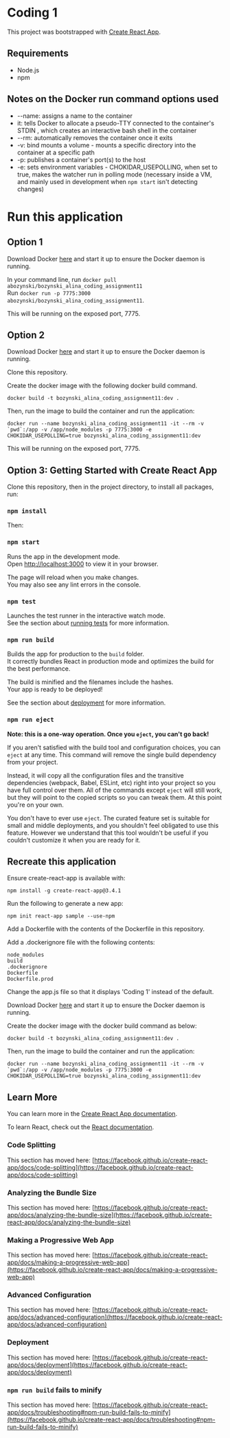 # Coding 1
This project was bootstrapped with [Create React App](https://github.com/facebook/create-react-app).

## Requirements
* Node.js
* npm

## Notes on the Docker run command options used
* --name: assigns a name to the container
* it: tells Docker to allocate a pseudo-TTY connected to the container's STDIN , which creates an interactive bash shell in the container
* --rm: automatically removes the container once it exits
* -v: bind mounts a volume - mounts a specific directory into the container at a specific path
* -p: publishes a container's port(s) to the host
* -e: sets environment variables - CHOKIDAR_USEPOLLING, when set to true, makes the watcher run in polling mode (necessary inside a VM, and mainly used in development when `npm start` isn't detecting changes)

# Run this application
## Option 1
Download Docker [here](https://www.docker.com/) and start it up to ensure the Docker daemon is running.

In your command line, run `docker pull abozynski/bozynski_alina_coding_assignment11`\
Run `docker run -p 7775:3000 abozynski/bozynski_alina_coding_assignment11`.

This will be running on the exposed port, 7775.

## Option 2
Download Docker [here](https://www.docker.com/) and start it up to ensure the Docker daemon is running.

Clone this repository.

Create the docker image with the following docker build command.
```
docker build -t bozynski_alina_coding_assignment11:dev .
```

Then, run the image to build the container and run the application:
```
docker run --name bozynski_alina_coding_assignment11 -it --rm -v `pwd`:/app -v /app/node_modules -p 7775:3000 -e CHOKIDAR_USEPOLLING=true bozynski_alina_coding_assignment11:dev
```

This will be running on the exposed port, 7775.

## Option 3: Getting Started with Create React App

Clone this repository, then in the project directory, to install all packages, run:

### `npm install`

Then:

### `npm start`

Runs the app in the development mode.\
Open [http://localhost:3000](http://localhost:3000) to view it in your browser.

The page will reload when you make changes.\
You may also see any lint errors in the console.

### `npm test`

Launches the test runner in the interactive watch mode.\
See the section about [running tests](https://facebook.github.io/create-react-app/docs/running-tests) for more information.

### `npm run build`

Builds the app for production to the `build` folder.\
It correctly bundles React in production mode and optimizes the build for the best performance.

The build is minified and the filenames include the hashes.\
Your app is ready to be deployed!

See the section about [deployment](https://facebook.github.io/create-react-app/docs/deployment) for more information.

### `npm run eject`

**Note: this is a one-way operation. Once you `eject`, you can't go back!**

If you aren't satisfied with the build tool and configuration choices, you can `eject` at any time. This command will remove the single build dependency from your project.

Instead, it will copy all the configuration files and the transitive dependencies (webpack, Babel, ESLint, etc) right into your project so you have full control over them. All of the commands except `eject` will still work, but they will point to the copied scripts so you can tweak them. At this point you're on your own.

You don't have to ever use `eject`. The curated feature set is suitable for small and middle deployments, and you shouldn't feel obligated to use this feature. However we understand that this tool wouldn't be useful if you couldn't customize it when you are ready for it.

## Recreate this application 
Ensure create-react-app is available with:
```
npm install -g create-react-app@3.4.1
```

Run the following to generate a new app:
```
npm init react-app sample --use-npm
```

Add a Dockerfile with the contents of the Dockerfile in this repository.

Add a .dockerignore file with the following contents:
```
node_modules
build
.dockerignore
Dockerfile
Dockerfile.prod
```

Change the app.js file so that it displays 'Coding 1' instead of the default.

Download Docker [here](https://www.docker.com/) and start it up to ensure the Docker daemon is running.

Create the docker image with the docker build command as below:
```
docker build -t bozynski_alina_coding_assignment11:dev .
```

Then, run the image to build the container and run the application:
```
docker run --name bozynski_alina_coding_assignment11 -it --rm -v `pwd`:/app -v /app/node_modules -p 7775:3000 -e CHOKIDAR_USEPOLLING=true bozynski_alina_coding_assignment11:dev
```

## Learn More

You can learn more in the [Create React App documentation](https://facebook.github.io/create-react-app/docs/getting-started).

To learn React, check out the [React documentation](https://reactjs.org/).

### Code Splitting

This section has moved here: [https://facebook.github.io/create-react-app/docs/code-splitting](https://facebook.github.io/create-react-app/docs/code-splitting)

### Analyzing the Bundle Size

This section has moved here: [https://facebook.github.io/create-react-app/docs/analyzing-the-bundle-size](https://facebook.github.io/create-react-app/docs/analyzing-the-bundle-size)

### Making a Progressive Web App

This section has moved here: [https://facebook.github.io/create-react-app/docs/making-a-progressive-web-app](https://facebook.github.io/create-react-app/docs/making-a-progressive-web-app)

### Advanced Configuration

This section has moved here: [https://facebook.github.io/create-react-app/docs/advanced-configuration](https://facebook.github.io/create-react-app/docs/advanced-configuration)

### Deployment

This section has moved here: [https://facebook.github.io/create-react-app/docs/deployment](https://facebook.github.io/create-react-app/docs/deployment)

### `npm run build` fails to minify

This section has moved here: [https://facebook.github.io/create-react-app/docs/troubleshooting#npm-run-build-fails-to-minify](https://facebook.github.io/create-react-app/docs/troubleshooting#npm-run-build-fails-to-minify)
